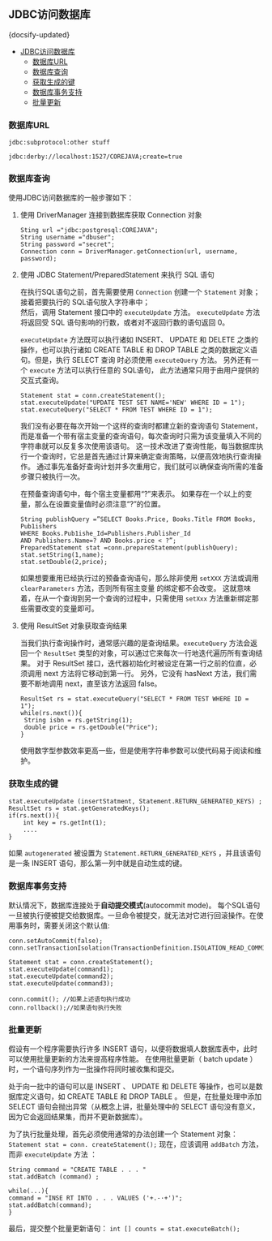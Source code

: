 ## JDBC访问数据库
{docsify-updated}

- [JDBC访问数据库](#jdbc访问数据库)
	- [数据库URL](#数据库url)
	- [数据库查询](#数据库查询)
	- [获取生成的键](#获取生成的键)
	- [数据库事务支持](#数据库事务支持)
	- [批量更新](#批量更新)


### 数据库URL

```
jdbc:subprotocol:other stuff 

jdbc:derby://localhost:1527/COREJAVA;create=true
```

### 数据库查询
使用JDBC访问数据库的一般步骤如下：

1. 使用 DriverManager 连接到数据库获取 Connection 对象

	```
	Sting url ="jdbc:postgresql:COREJAVA";
	String username ="dbuser";
	String password ="secret";
	Connection conn = DriverManager.getConnection(url, username, password);
	```

2. 使用 JDBC Statement/PreparedStatement 来执行 SQL 语句
   
   在执行SQL语句之前，首先需要使用 `Connection` 创建一个 `Statement` 对象；  
   接着把要执行的 SQL语句放入字符串中；  
   然后，调用 Statement 接口中的 `executeUpdate` 方法。 `executeUpdate` 方法将返回受 SQL 语句影响的行数，或者对不返回行数的语句返回 0。

   `executeUpdate` 方法既可以执行诸如 INSERT、 UPDATE 和 DELETE 之类的操作，也可以执行诸如 CREATE TABLE 和 DROP TABLE 之类的数据定义语句。但是，执行 SELECT 查询 时必须使用 `executeQuery` 方法。 另外还有一个 `execute` 方法可以执行任意的 SQL语句， 此方法通常只用于由用户提供的交互式查询。

   ```
   Statement stat = conn.createStatement();
   stat.executeUpdate("UPDATE TEST SET NAME='NEW' WHERE ID = 1");
   stat.executeQuery("SELECT * FROM TEST WHERE ID = 1");
   ```

   我们没有必要在每次开始一个这样的查询时都建立新的查询语句 Statement，而是准备一个带有宿主变量的查询语句，每次查询时只需为该变量填入不同的字符串就可以反复多次使用该语句。 这一技术改进了查询性能，每当数据库执行一个查询时，它总是首先通过计算来确定查询策略，以便高效地执行查询操作。 通过事先准备好查询计划并多次重用它，我们就可以确保查询所需的准备步骤只被执行一次。

   在预备查询语句中，每个宿主变量都用“?”来表示。 如果存在一个以上的变量，那么在设置变量值时必须注意“?”的位置。
   ```
   String publishQuery =”SELECT Books.Price, Books.Title FROM Books, Pub1ishers 
   WHERE Books.Pub1ishe_Id=Publishers.Publisher_Id
   AND Publishers.Name=? AND Books.price < ?”;
   PreparedStatement stat =conn.prepareStatement(publishQuery);
   stat.setString(1,name);
   stat.setDouble(2,price);
   ```

   如果想要重用已经执行过的预备查询语句，那么除非使用 `setXXX` 方法或调用 `clearParameters` 方法，否则所有宿主变量 的绑定都不会改变。 这就意味着，在从一个查询到另一个查询的过程中，只需使用 `setXxx` 方法重新绑定那些需要改变的变量即可。

3. 使用 ResultSet 对象获取查询结果
   
   当我们执行查询操作时，通常感兴趣的是查询结果。`executeQuery` 方法会返回一个 `ResultSet` 类型的对象，可以通过它来每次一行地迭代遍历所有查询结果。
   对于 ResultSet 接口，迭代器初始化时被设定在第一行之前的位直，必须调用 next 方法将它移动到第一行。 另外，它没有 hasNext 方法，我们需要不断地调用 next，直至该方法返回 false。

   ```
   ResultSet rs = stat.executeQuery("SELECT * FROM TEST WHERE ID = 1");
   while(rs.next()){
	String isbn = rs.getString(1);
	double price = rs.getDouble("Price");
   }
   ```
   使用数字型参数效率更高一些，但是使用字符串参数可以使代码易于阅读和维护。

### 获取生成的键
```
stat.executeUpdate (insertStatment, Statement.RETURN_GENERATED_KEYS) ; 
ResultSet rs = stat.getGeneratedKeys();
if(rs.next()){
	int key = rs.getInt(1);
	....
}
```
如果 `autogenerated` 被设置为 `Statement.RETURN_GENERATED_KEYS` ，并且该语句是一条 INSERT 语句，那么第一列中就是自动生成的键。

### 数据库事务支持
默认情况下，数据库连接处于**自动提交模式**(autocommit mode)。 每个SQL语句一旦被执行便被提交给数据库。一旦命令被提交，就无法对它进行回滚操作。在使用事务时，需要关闭这个默认值:
```
conn.setAutoCommit(false);
conn.setTransactionIsolation(TransactionDefinition.ISOLATION_READ_COMMITTED);

Statement stat = conn.createStatement();
stat.executeUpdate(command1);
stat.executeUpdate(command2);
stat.executeUpdate(command3);

conn.commit(); //如果上述语句执行成功
conn.rollback();//如果语句执行失败
```

### 批量更新
假设有一个程序需要执行许多 INSERT 语句，以便将数据填人数据库表中，此时可以使用批量更新的方法来提高程序性能。 在使用批量更新（ batch update ）时，一个语句序列作为一批操作将同时被收集和提交。

处于向一批中的语句可以是 INSERT 、 UPDATE 和 DELETE 等操作，也可以是数据库定义语句，如 CREATE TABLE 和 DROP TABLE 。 但是，在批量处理中添加 SELECT 语句会抛出异常（从概念上讲，批量处理中的 SELECT 语句没有意义，因为它会返回结果集，而并不更新数据库）。

为了执行批量处理，首先必须使用通常的办法创建一个 Statement 对象：
```Statement stat = conn. createStatement();```
现在，应该调用 `addBatch` 方法，而非 `executeUpdate` 方法 ：
```
String command = "CREATE TABLE . . . "
stat.addBatch (command) ;

while(...){
command = "INSE RT INTO . . . VALUES ('+.-·+')"; 
stat.addBatch(command);
}
```

最后，提交整个批量更新语句：
```int [] counts = stat.executeBatch(); ```
